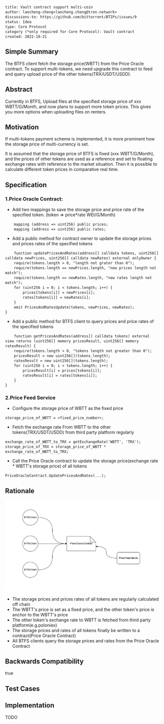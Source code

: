 
```btip: 9
title: Vault contract support multi-coin
author: laocheng-cheng<laocheng.cheng@tron.network>
discussions-to: https://github.com/bittorrent/BTIPs/issues/9
status: Idea
type: Core Protocol
category (*only required for Core Protocol): Vault contract
created: 2022-10-21
```

## Simple Summary

The BTFS client fetch the storage price(WBTT) from the Price Oracle contract. To support multi-tokens, we need upgrade this contract to feed and query upload price of the other tokens(TRX/USDT/USDD).

## Abstract

Currently in BTFS, Upload files at the specified storage price of xxx WBTT/G/Month, and now plans to support more token prices. This gives you more options when uploading files on renters.

## Motivation

If multi-tokens payment scheme is implemented, it is more prominent how the storage price of multi-currency is set.

It is assumed that the storage price of BTFS is fixed (xxx WBTT/G/Month), and the prices of other tokens are used as a reference and set to floating exchange rates with reference to the market situation. Then it is possible to calculate different token prices in comparative real time.

## Specification

### 1.Price Oracle Contract:
- Add two mappings to save the storage price and price rate of the specified token. (token => price*rate WEI/G/Month)
```solidity
    mapping (address => uint256) public prices;
    mapping (address => uint256) public rates;
```

- Add a public method for contract owner to update the storage prices and prices rates of the specified tokens 
```solidity
    function updatePricesAndRates(address[] calldata tokens, uint256[] calldata newPrices, uint256[] calldata newRates) external onlyOwner {
    require(tokens.length > 0, "length not grater than 0");
    require(tokens.length == newPrices.length, "new prices length not match");
    require(tokens.length == newRates.length, "new rates length not match");
    for (uint256 i = 0; i < tokens.length; i++) {
        prices[tokens[i]] = newPrices[i];
        rates[tokens[i]] = newRates[i];
    }
    emit PricesAndRatesUpdate(tokens, newPrices, newRates);
}
```

- Add a public method for BTFS client to query prices and price rates of the specified tokens
```solidity
    function getPricesAndRates(address[] calldata tokens) external view returns (uint256[] memory pricesResult, uint256[] memory ratesResult) {
    require(tokens.length > 0, "tokens length not greater than 0");
    pricesResult = new uint256[](tokens.length);
    ratesResult = new uint256[](tokens.length);
    for (uint256 i = 0; i < tokens.length; i++) {
        pricesResult[i] = prices[tokens[i]];
        ratesResult[i] = rates[tokens[i]];
    }
}
```
### 2.Price Feed Service
- Configure the storage price of WBTT as the fixed price
```
storage_price_of_WBTT = <fixed_price_number>;
```

- Fetch the exchange rate From WBTT to the other tokens(TRX/USDT/USDD) from third party platform regularly
```
exchange_rate_of_WBTT_to_TRX = getExchangeRate('WBTT', 'TRX');
storage_price_of_TRX = storage_price_of_WBTT * exchange_rate_of_WBTT_to_TRX; 
```

- Call the Price Oracle contract to update the storage price(exchange rate * WBTT's storage price) of all tokens
```
PriceOracleContract.UpdatePricesAndRates(...);
```
## Rationale
![btfs price_feed](../pictures/price-feed.png)
- The storage prices and prices rates of all tokens are regularly calculated off chain
- The WBTT's price is set as a fixed price, and the other token's price is anchor to the WBTT's price
- The other token's exchange rate to WBTT is fetched from third party platform(e.g.poloniex)
- The storage prices and rates of all tokens finally be written to a contract(Price Oracle Contract)
- All BTFS clients query the storage prices and rates from the Price Oracle Contract

## Backwards Compatibility

true

## Test Cases

## Implementation

TODO
